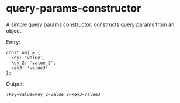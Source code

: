 # query-params-constructor

A simple query params constructor. constructs query params from an object.

Entry:

```
const obj = {
  key: 'value',
  key_2: 'value_2',
  key3: 'value3'
};

```

Output:

```
?key=value&key_2=value_2=key3=value3
```
